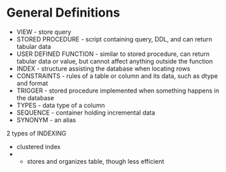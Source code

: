 # General Definitions

- VIEW - store query
- STORED PROCEDURE - script containing query, DDL, and can return tabular data
- USER DEFINED FUNCTION - similar to stored procedure, can return tabular data or value, but cannot affect anything outside the function
- INDEX - structure assisting the database when locating rows
- CONSTRAINTS - rules of a table or column and its data, such as dtype and format
- TRIGGER - stored procedure implemented when something happens in the database
- TYPES - data type of a column
- SEQUENCE - container holding incremental data
- SYNONYM - an alias

2 types of INDEXING
- clustered index
- - stores and organizes table, though less efficient
